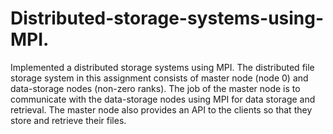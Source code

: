 # Distributed-storage-systems-using-MPI.
Implemented a distributed storage systems using MPI. The distributed file storage system in this assignment consists of master node (node 0) and data-storage nodes (non-zero ranks). The job of the master node is to communicate with the data-storage nodes using MPI for data storage and retrieval. The master node also provides an API to the clients so that they store and retrieve their files.
